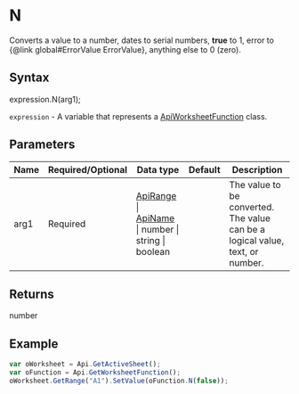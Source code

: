# N

Converts a value to a number, dates to serial numbers, **true** to 1, error to {@link global#ErrorValue ErrorValue}, anything else to 0 (zero).

## Syntax

expression.N(arg1);

`expression` - A variable that represents a [ApiWorksheetFunction](../ApiWorksheetFunction.md) class.

## Parameters

| **Name** | **Required/Optional** | **Data type** | **Default** | **Description** |
| ------------- | ------------- | ------------- | ------------- | ------------- |
| arg1 | Required | [ApiRange](../../ApiRange/ApiRange.md) &#124; [ApiName](../../ApiName/ApiName.md) &#124; number &#124; string &#124; boolean |  | The value to be converted. The value can be a logical value, text, or number. |

## Returns

number

## Example



```javascript
var oWorksheet = Api.GetActiveSheet();
var oFunction = Api.GetWorksheetFunction();
oWorksheet.GetRange("A1").SetValue(oFunction.N(false));
```
